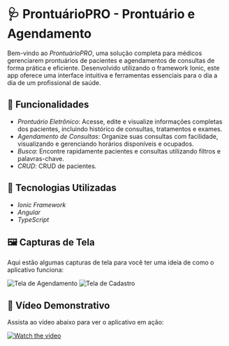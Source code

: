 # 🩺 ProntuárioPRO - Prontuário e Agendamento

Bem-vindo ao *ProntuárioPRO*, uma solução completa para médicos gerenciarem prontuários de pacientes e agendamentos de consultas de forma prática e eficiente. Desenvolvido utilizando o framework Ionic, este app oferece uma interface intuitiva e ferramentas essenciais para o dia a dia de um profissional de saúde.

## 📱 Funcionalidades

- *Prontuário Eletrônico*: Acesse, edite e visualize informações completas dos pacientes, incluindo histórico de consultas, tratamentos e exames.
- *Agendamento de Consultas*: Organize suas consultas com facilidade, visualizando e gerenciando horários disponíveis e ocupados.
- *Busca*: Encontre rapidamente pacientes e consultas utilizando filtros e palavras-chave.
- *CRUD*: CRUD de pacientes.

## 🚀 Tecnologias Utilizadas

- *Ionic Framework*
- *Angular*
- *TypeScript*

## 🖼️ Capturas de Tela

Aqui estão algumas capturas de tela para você ter uma ideia de como o aplicativo funciona:

![Tela de Agendamento](app_ionic/print1.jpeg)
![Tela de Cadastro](path/to/screenshot-record.png)

## 🎥 Vídeo Demonstrativo

Assista ao vídeo abaixo para ver o aplicativo em ação:

[![Watch the video](path/to/video-thumbnail.png)](path/to/video.mp4)
